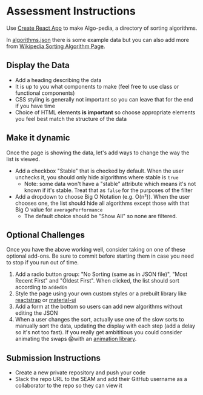 # Assessment Instructions

Use [Create React App](https://github.com/facebook/create-react-app) to make Algo-pedia, a directory of sorting algorithms.

In [algorithms.json](./src/algorithms.json) there is some example data but you can also add more from [Wikipedia Sorting Algorithm Page](https://en.wikipedia.org/wiki/Sorting_algorithm).

## Display the Data

- Add a heading describing the data
- It is up to you what components to make (feel free to use class or functional components)
- CSS styling is generally not important so you can leave that for the end if you have time
- Choice of HTML elements **is important** so choose appropriate elements you feel best match the structure of the data

## Make it dynamic

Once the page is showing the data, let's add ways to change the way the list is viewed.

- Add a checkbox "Stable" that is checked by default. When the user unchecks it, you should only hide algorithms where stable is `true`
  - Note: some data won't have a "stable" attribute which means it's not known if it's stable. Treat that as `false` for the purposes of the filter
- Add a dropdown to choose Big O Notation (e.g. O(n²)). When the user chooses one, the list should hide all algorithms except those with that Big O value for `averagePerformance`
  - The default choice should be "Show All" so none are filtered.

## Optional Challenges

Once you have the above working well, consider taking on one of these optional add-ons. Be sure to commit before starting them in case you need to stop if you run out of time.

1. Add a radio button group: "No Sorting (same as in JSON file)", "Most Recent First" and "Oldest First". When clicked, the list should sort according to `addedOn`
1. Style the page using your own custom styles or a prebuilt library like [reactstrap](https://reactstrap.github.io/components/alerts/) or [material-ui](https://material-ui.com/)
1. Add a form at the bottom so users can add new algorithms without editing the JSON
1. When a user changes the sort, actually use one of the slow sorts to manually sort the data, updating the display with each step (add a delay so it's not too fast). If you really get ambititious you could consider animating the swaps 😱with an [animation library](https://www.freshtilledsoil.com/whats-the-most-developer-friendly-react-animation-library/).

## Submission Instructions

- Create a new private repository and push your code
- Slack the repo URL to the SEAM and add their GitHub username as a collaborator to the repo so they can view it

